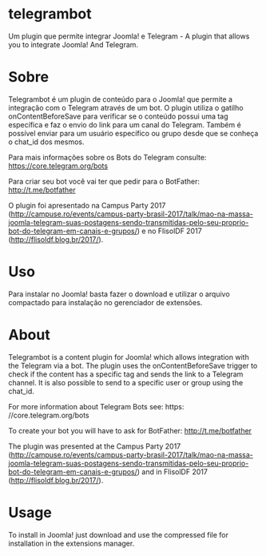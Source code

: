 # telegrambot
Um plugin que permite integrar Joomla! e Telegram - A plugin that allows you to integrate Joomla! And Telegram.

# Sobre
Telegrambot é um plugin de conteúdo para o Joomla! que permite a integração com o Telegram através de um bot. 
O plugin utiliza o gatilho onContentBeforeSave para verificar se o conteúdo possui uma tag específica e faz o envio do link para um canal do Telegram. Também é possível enviar para um usuário específico ou grupo desde que se conheça o chat_id dos mesmos.

Para mais informações sobre os Bots do Telegram consulte: https://core.telegram.org/bots

Para criar seu bot você vai ter que pedir para o BotFather: http://t.me/botfather

O plugin foi apresentado na Campus Party 2017 (http://campuse.ro/events/campus-party-brasil-2017/talk/mao-na-massa-joomla-telegram-suas-postagens-sendo-transmitidas-pelo-seu-proprio-bot-do-telegram-em-canais-e-grupos/) e no FlisolDF 2017 (http://flisoldf.blog.br/2017/).
# Uso
Para instalar no Joomla! basta fazer o download e utilizar o arquivo compactado para instalação no gerenciador de extensões.

# About
Telegrambot is a content plugin for Joomla! which allows integration with the Telegram via a bot.
The plugin uses the onContentBeforeSave trigger to check if the content has a specific tag and sends the link to a Telegram channel. It is also possible to send to a specific user or group using the chat_id.

For more information about Telegram Bots see: https: //core.telegram.org/bots

To create your bot you will have to ask for BotFather: http://t.me/botfather

The plugin was presented at the Campus Party 2017 (http://campuse.ro/events/campus-party-brasil-2017/talk/mao-na-massa-joomla-telegram-suas-postagens-sendo-transmitidas-pelo-seu-proprio-bot-do-telegram-em-canais-e-grupos/) and in FlisolDF 2017 (http://flisoldf.blog.br/2017/).
# Usage
To install in Joomla! just download and use the compressed file for installation in the extensions manager.
